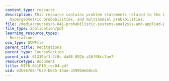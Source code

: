 ```yaml
---
content_type: resource
description: This resource contains problem statements related to the birthday problem,
  hypergeometric probabilities, and multinomial probabilities.
file: /media/courses/6-041-probabilistic-systems-analysis-and-applied-probability-fall-2010/e3b96768f633b03514ae3599b9eb8ccb_MIT6_041F10_rec04.pdf
file_type: application/pdf
learning_resource_types:
- Recitations
ocw_type: OCWFile
parent_title: Recitations
parent_type: CourseSection
parent_uid: 61319af1-4f0c-da08-892b-a16f98cc7ae7
resourcetype: Document
title: MIT6_041F10_rec04.pdf
uid: e3b96768-f633-b035-14ae-3599b9eb8ccb
---
```

